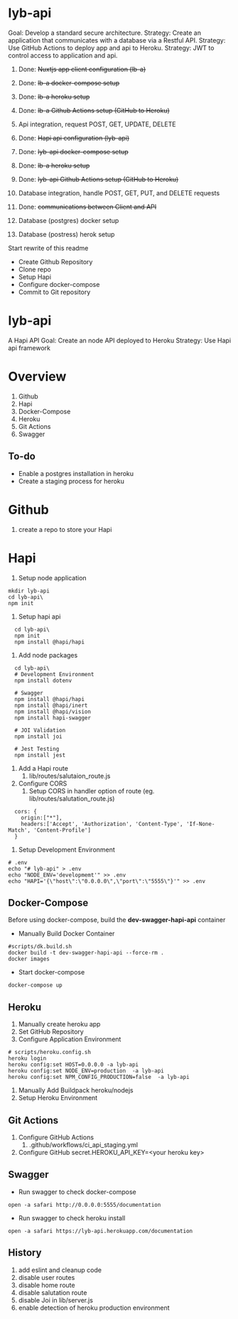 # lyb-api
Goal: Develop a standard secure architecture.
Strategy: Create an application that communicates with a database via a Restful API.
Strategy: Use GitHub Actions to deploy app and api to Heroku.
Strategy: JWT to control access to application and api.

1. Done: ~~Nuxtjs app client configuration (lb-a)~~
1. Done: ~~lb-a docker-compose setup~~
1. Done: ~~lb-a heroku setup~~
1. Done: ~~lb-a Github Actions setup (GitHub to Heroku)~~
1. Api integration, request POST, GET, UPDATE, DELETE

1. Done: ~~Hapi api configuration (lyb-api)~~
1. Done: ~~lyb-api docker-compose setup~~
1. Done: ~~lb-a heroku setup~~
1. Done: ~~lyb-api Github Actions setup (GitHub to Heroku)~~
1. Database integration, handle POST, GET, PUT, and DELETE requests

1. Done:  ~~communications between Client and API~~
1. Database (postgres) docker setup
1. Database (postress) herok setup

Start rewrite of this readme

* Create Github Repository
* Clone repo
* Setup Hapi
* Configure docker-compose
* Commit to  Git repository

# lyb-api
A Hapi API
Goal: Create an node API deployed to Heroku
Strategy: Use Hapi api framework

# Overview
1. Github
1. Hapi
1. Docker-Compose
1. Heroku
1. Git Actions           
1. Swagger

## To-do
* Enable a postgres installation in heroku
* Create a staging process for heroku

# Github
1. create a repo to store your Hapi

# Hapi
1. Setup node application
```
mkdir lyb-api
cd lyb-api\
npm init
```

1. Setup hapi api
```
  cd lyb-api\
  npm init
  npm install @hapi/hapi
```

1. Add node packages
```
  cd lyb-api\
  # Development Environment
  npm install dotenv

  # Swagger
  npm install @hapi/hapi
  npm install @hapi/inert
  npm install @hapi/vision
  npm install hapi-swagger

  # JOI Validation
  npm install joi

  # Jest Testing
  npm install jest
```
1. Add a Hapi route
   1. lib/routes/salutaion_route.js
1. Configure CORS
   1. Setup CORS in handler option of route (eg. lib/routes/salutation_route.js)
```
  cors: {
    origin:["*"],
    headers:['Accept', 'Authorization', 'Content-Type', 'If-None-Match', 'Content-Profile']
  }
```

  1. Setup Development Environment
```
# .env
echo "# lyb-api" > .env
echo "NODE_ENV='developmemt'" >> .env
echo "HAPI='{\"host\":\"0.0.0.0\",\"port\":\"5555\"}'" >> .env
```

## Docker-Compose
Before using docker-compose, build the __dev-swagger-hapi-api__ container
* Manually Build Docker Container
```
#scripts/dk.build.sh
docker build -t dev-swagger-hapi-api --force-rm .
docker images
```
* Start docker-compose
```
docker-compose up
```

## Heroku
1. Manually create heroku app
1. Set GitHub Repository
1. Configure Application Environment
```
# scripts/heroku.config.sh
heroku login
heroku config:set HOST=0.0.0.0 -a lyb-api
heroku config:set NODE_ENV=production  -a lyb-api
heroku config:set NPM_CONFIG_PRODUCTION=false  -a lyb-api
```
1. Manually Add Buildpack heroku/nodejs
1. Setup Heroku Environment

## Git Actions
1. Configure GitHub Actions
   1. .github/workflows/ci_api_staging.yml
1. Configure GitHub secret.HEROKU_API_KEY=\<your heroku key>

## Swagger
* Run swagger to check docker-compose
```
open -a safari http://0.0.0.0:5555/documentation
```
* Run swagger to check heroku install
```
open -a safari https://lyb-api.herokuapp.com/documentation
```


## History

1. add eslint and cleanup code
1. disable user routes
1. disable home route
1. disable salutation route
1. disable Joi in lib/server.js
1. enable detection of heroku production environment
